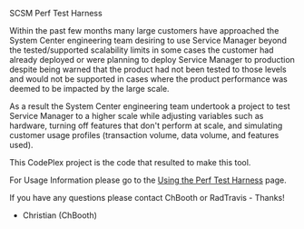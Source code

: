 SCSM Perf Test Harness

Within the past few months many large customers have approached the System Center engineering team desiring to use Service Manager beyond the tested/supported scalability limits in some cases the customer had already deployed or were planning to deploy Service Manager to production despite being warned that the product had not been tested to those levels and would not be supported in cases where the product performance was deemed to be impacted by the large scale.

As a result the System Center engineering team undertook a project to test Service Manager to a higher scale while adjusting variables such as hardware, turning off features that don't perform at scale, and simulating customer usage profiles (transaction volume, data volume, and features used).

This CodePlex project is the code that resulted to make this tool.

For Usage Information please go to the [Using the Perf Test Harness](Using-the-Perf-Test-Harness) page.

If you have any questions please contact ChBooth or RadTravis - Thanks!

- Christian (ChBooth)